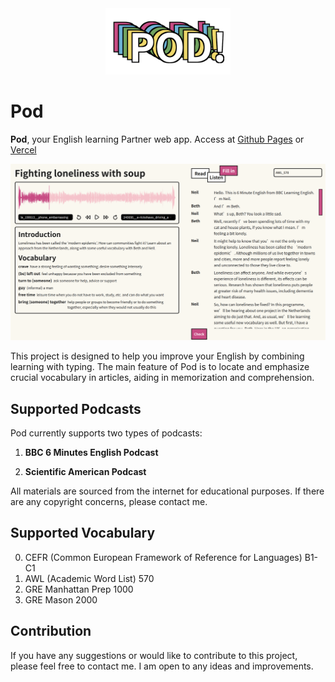 <div align=center>
<img  src="./logo.png" width="200"/>
</div>

# Pod

**Pod**, your English learning Partner web app. Access at [Github Pages](https://r.piggy.lol/pod/) or [Vercel](https://pod-omega.vercel.app/pod/)

![index](pod.png)

This project is designed to help you improve your English by combining learning with typing. The main feature of Pod is to locate and emphasize crucial vocabulary in articles, aiding in memorization and comprehension.


## Supported Podcasts

Pod currently supports two types of podcasts:

1. **BBC 6 Minutes English Podcast**

2. **Scientific American Podcast**

All materials are sourced from the internet for educational purposes. If there are any copyright concerns, please contact me.

## Supported Vocabulary

0. CEFR (Common European Framework of Reference for Languages) B1-C1
1. AWL (Academic Word List) 570
2. GRE Manhattan Prep 1000
3. GRE Mason 2000

## Contribution

If you have any suggestions or would like to contribute to this project, please feel free to contact me. I am open to any ideas and improvements.
